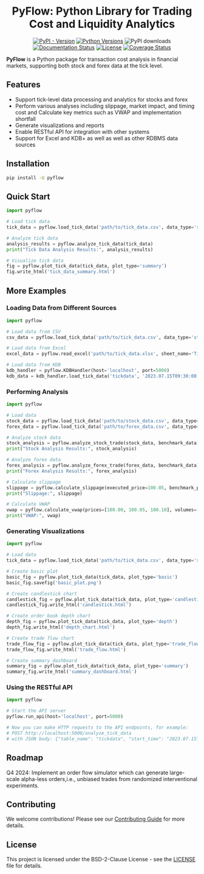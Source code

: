 <div align=center>

# PyFlow: Python Library for Trading Cost and Liquidity Analytics

</div>

<div align=center>

[![PyPI - Version](https://img.shields.io/pypi/v/pyflow)](https://pypi.org/project/pyflow/)
[![Python Versions](https://img.shields.io/badge/python-3.6%2B-green)](https://pypi.org/project/pyflow/)
![PyPI downloads](https://img.shields.io/pypi/dm/pyflow)
[![Documentation Status](https://readthedocs.org/projects/pyflow/badge/?version=latest)](https://pyflow.readthedocs.io/en/latest/?badge=latest)
[![License](https://img.shields.io/badge/License-BSD%202--Clause-orange.svg)](https://opensource.org/licenses/BSD-2-Clause)
[![Coverage Status](https://coveralls.io/repos/github/jialuechen/pyflow/badge.svg?branch=main)](https://coveralls.io/github/jialuechen/pyflow?branch=main)

</div>

**PyFlow** is a Python package for transaction cost analysis in financial markets, supporting both stock and forex data at the tick level.

## Features

- Support tick-level data processing and analytics for stocks and forex
- Perform various analyses including slippage, market impact, and timing cost and Calculate key metrics such as VWAP and implementation shortfall
- Generate visualizations and reports
- Enable RESTful API for integration with other systems
- Support for Excel and KDB+ as well as well as other RDBMS data sources

## Installation

```bash
pip install -U pyflow
```

## Quick Start

```python
import pyflow

# Load tick data
tick_data = pyflow.load_tick_data('path/to/tick_data.csv', data_type='stock')

# Analyze tick data
analysis_results = pyflow.analyze_tick_data(tick_data)
print("Tick Data Analysis Results:", analysis_results)

# Visualize tick data
fig = pyflow.plot_tick_data(tick_data, plot_type='summary')
fig.write_html('tick_data_summary.html')
```

## More Examples

### Loading Data from Different Sources

```python
import pyflow

# Load data from CSV
csv_data = pyflow.load_tick_data('path/to/tick_data.csv', data_type='stock')

# Load data from Excel
excel_data = pyflow.read_excel('path/to/tick_data.xlsx', sheet_name='Tick Data')

# Load data from KDB
kdb_handler = pyflow.KDBHandler(host='localhost', port=5000)
kdb_data = kdb_handler.load_tick_data('tickdata', '2023.07.15T09:30:00.000', '2023.07.15T16:00:00.000')
```

### Performing Analysis

```python
import pyflow

# Load data
stock_data = pyflow.load_tick_data('path/to/stock_data.csv', data_type='stock')
forex_data = pyflow.load_tick_data('path/to/forex_data.csv', data_type='forex')

# Analyze stock data
stock_analysis = pyflow.analyze_stock_trade(stock_data, benchmark_data)
print("Stock Analysis Results:", stock_analysis)

# Analyze forex data
forex_analysis = pyflow.analyze_forex_trade(forex_data, benchmark_data)
print("Forex Analysis Results:", forex_analysis)

# Calculate slippage
slippage = pyflow.calculate_slippage(executed_price=100.05, benchmark_price=100.00)
print("Slippage:", slippage)

# Calculate VWAP
vwap = pyflow.calculate_vwap(prices=[100.00, 100.05, 100.10], volumes=[1000, 2000, 1500])
print("VWAP:", vwap)
```

### Generating Visualizations

```python
import pyflow

# Load data
tick_data = pyflow.load_tick_data('path/to/tick_data.csv', data_type='stock')

# Create basic plot
basic_fig = pyflow.plot_tick_data(tick_data, plot_type='basic')
basic_fig.savefig('basic_plot.png')

# Create candlestick chart
candlestick_fig = pyflow.plot_tick_data(tick_data, plot_type='candlestick', interval='5min')
candlestick_fig.write_html('candlestick.html')

# Create order book depth chart
depth_fig = pyflow.plot_tick_data(tick_data, plot_type='depth')
depth_fig.write_html('depth_chart.html')

# Create trade flow chart
trade_flow_fig = pyflow.plot_tick_data(tick_data, plot_type='trade_flow', window='5min')
trade_flow_fig.write_html('trade_flow.html')

# Create summary dashboard
summary_fig = pyflow.plot_tick_data(tick_data, plot_type='summary')
summary_fig.write_html('summary_dashboard.html')
```

### Using the RESTful API

```python
import pyflow

# Start the API server
pyflow.run_api(host='localhost', port=5000)

# Now you can make HTTP requests to the API endpoints, for example:
# POST http://localhost:5000/analyze_tick_data
# with JSON body: {"table_name": "tickdata", "start_time": "2023.07.15T09:30:00.000", "end_time": "2023.07.15T16:00:00.000", "symbols": ["AAPL", "GOOGL"]}
```

## Roadmap
Q4 2024: Implement an order flow simulator which can generate large-scale alpha-less orders,i.e., unbiased trades from randomized interventional experiments.

## Contributing

We welcome contributions! Please see our [Contributing Guide](CONTRIBUTING.md) for more details.

## License

This project is licensed under the BSD-2-Clause License - see the [LICENSE](LICENSE) file for details.
